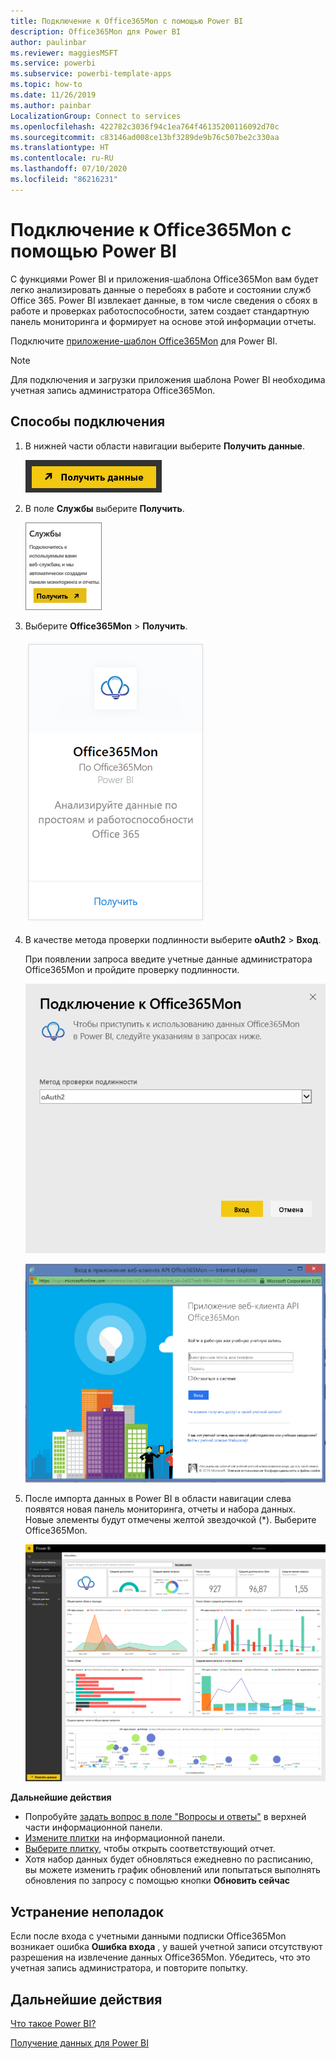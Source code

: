 ```yaml
---
title: Подключение к Office365Mon с помощью Power BI
description: Office365Mon для Power BI
author: paulinbar
ms.reviewer: maggiesMSFT
ms.service: powerbi
ms.subservice: powerbi-template-apps
ms.topic: how-to
ms.date: 11/26/2019
ms.author: painbar
LocalizationGroup: Connect to services
ms.openlocfilehash: 422782c3036f94c1ea764f46135200116092d70c
ms.sourcegitcommit: c83146ad008ce13bf3289de9b76c507be2c330aa
ms.translationtype: HT
ms.contentlocale: ru-RU
ms.lasthandoff: 07/10/2020
ms.locfileid: "86216231"
---
```

# <a name="connect-to-office365mon-with-power-bi"></a>Подключение к Office365Mon с помощью Power BI
С функциями Power BI и приложения-шаблона Office365Mon вам будет легко анализировать данные о перебоях в работе и состоянии служб Office 365. Power BI извлекает данные, в том числе сведения о сбоях в работе и проверках работоспособности, затем создает стандартную панель мониторинга и формирует на основе этой информации отчеты.

Подключите [приложение-шаблон Office365Mon](https://msit.powerbi.com/groups/me/getapps/services/office365mon.office365mon_powerbi_v3) для Power BI.

>[!NOTE]
>Для подключения и загрузки приложения шаблона Power BI необходима учетная запись администратора Office365Mon.

## <a name="how-to-connect"></a>Способы подключения
1. В нижней части области навигации выберите **Получить данные**.
   
   ![Снимок экрана: кнопка "Получить данные" в области навигации](media/service-connect-to-office365mon/pbi_getdata.png)
2. В поле **Службы** выберите **Получить**.
   
   ![Снимок экрана: диалоговое окно "Службы" с кнопкой "Получить"](media/service-connect-to-office365mon/pbi_getservices.png) 
3. Выберите **Office365Mon** \> **Получить**.
   
   ![Снимок экрана: диалоговое окно "Office365Mon" со ссылкой "Получить"](media/service-connect-to-office365mon/o365mon.png)
4. В качестве метода проверки подлинности выберите **oAuth2** \> **Вход**.
   
   При появлении запроса введите учетные данные администратора Office365Mon и пройдите проверку подлинности.
   
   ![Снимок экрана: диалоговое окно "Подключение к Office365Mon" со значением oAuth2 в поле метода проверки подлинности](media/service-connect-to-office365mon/creds.png)
   
   ![Снимок экрана: вход в Office365Mon с запросом учетных данных](media/service-connect-to-office365mon/creds2.png)
5. После импорта данных в Power BI в области навигации слева появятся новая панель мониторинга, отчеты и набора данных. Новые элементы будут отмечены желтой звездочкой (\*). Выберите Office365Mon.
   
   ![Снимок экрана: область навигации в Power BI с панелью мониторинга, отчетом и набором данных](media/service-connect-to-office365mon/dashboard4.png)

**Дальнейшие действия**

* Попробуйте [задать вопрос в поле "Вопросы и ответы"](../consumer/end-user-q-and-a.md) в верхней части информационной панели.
* [Измените плитки](../create-reports/service-dashboard-edit-tile.md) на информационной панели.
* [Выберите плитку](../consumer/end-user-tiles.md), чтобы открыть соответствующий отчет.
* Хотя набор данных будет обновляться ежедневно по расписанию, вы можете изменить график обновлений или попытаться выполнять обновления по запросу с помощью кнопки **Обновить сейчас**

## <a name="troubleshooting"></a>Устранение неполадок
Если после входа с учетными данными подписки Office365Mon возникает ошибка **Ошибка входа** , у вашей учетной записи отсутствуют разрешения на извлечение данных Office365Mon. Убедитесь, что это учетная запись администратора, и повторите попытку.

## <a name="next-steps"></a>Дальнейшие действия
[Что такое Power BI?](../fundamentals/power-bi-overview.md)

[Получение данных для Power BI](service-get-data.md)
